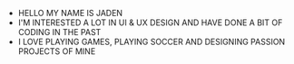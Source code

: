   - HELLO MY NAME IS JADEN
  - I'M INTERESTED A LOT IN UI & UX DESIGN AND HAVE DONE A BIT OF CODING IN THE PAST
  - I LOVE PLAYING GAMES, PLAYING SOCCER AND DESIGNING PASSION PROJECTS OF MINE
